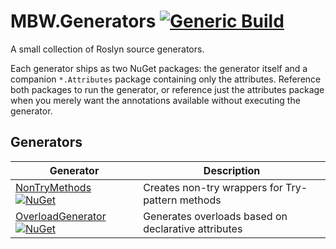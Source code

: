 # MBW.Generators [![Generic Build](https://github.com/LordMike/MBW.Generators/actions/workflows/dotnet.yml/badge.svg)](https://github.com/LordMike/MBW.Generators/actions/workflows/dotnet.yml)

A small collection of Roslyn source generators.

Each generator ships as two NuGet packages: the generator itself and a companion
`*.Attributes` package containing only the attributes. Reference both packages
to run the generator, or reference just the attributes package when you merely
want the annotations available without executing the generator.

## Generators

| Generator | Description |
|-----------|-------------|
| [NonTryMethods](src/MBW.Generators.NonTryMethods/README.md#readme) [![NuGet](https://img.shields.io/nuget/v/MBW.Generators.NonTryMethods.svg)](https://www.nuget.org/packages/MBW.Generators.NonTryMethods) | Creates non-try wrappers for Try-pattern methods |
| [OverloadGenerator](src/MBW.Generators.OverloadGenerator/README.md#readme) [![NuGet](https://img.shields.io/nuget/v/MBW.Generators.OverloadGenerator.svg)](https://www.nuget.org/packages/MBW.Generators.OverloadGenerator) | Generates overloads based on declarative attributes |
